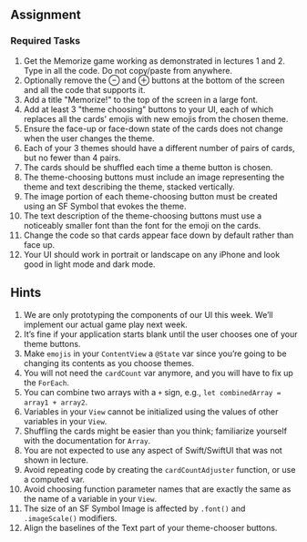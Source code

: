 ## Assignment

### Required Tasks

1. Get the Memorize game working as demonstrated in lectures 1 and 2. Type in all the code. Do not copy/paste from anywhere.
2. Optionally remove the ⊖ and ⊕ buttons at the bottom of the screen and all the code that supports it.
3. Add a title "Memorize!" to the top of the screen in a large font.
4. Add at least 3 "theme choosing" buttons to your UI, each of which replaces all the cards' emojis with new emojis from the chosen theme.
5. Ensure the face-up or face-down state of the cards does not change when the user changes the theme.
6. Each of your 3 themes should have a different number of pairs of cards, but no fewer than 4 pairs.
7. The cards should be shuffled each time a theme button is chosen.
8. The theme-choosing buttons must include an image representing the theme and text describing the theme, stacked vertically.
9. The image portion of each theme-choosing button must be created using an SF Symbol that evokes the theme.
10. The text description of the theme-choosing buttons must use a noticeably smaller font than the font for the emoji on the cards.
11. Change the code so that cards appear face down by default rather than face up.
12. Your UI should work in portrait or landscape on any iPhone and look good in light mode and dark mode.

## Hints

1. We are only prototyping the components of our UI this week. We’ll implement our actual game play next week.
2. It’s fine if your application starts blank until the user chooses one of your theme buttons.
3. Make `emojis` in your `ContentView` a `@State` var since you’re going to be changing its contents as you choose themes.
4. You will not need the `cardCount` var anymore, and you will have to fix up the `ForEach`.
5. You can combine two arrays with a `+` sign, e.g., `let combinedArray = array1 + array2`.
6. Variables in your `View` cannot be initialized using the values of other variables in your `View`.
7. Shuffling the cards might be easier than you think; familiarize yourself with the documentation for `Array`.
8. You are not expected to use any aspect of Swift/SwiftUI that was not shown in lecture.
9. Avoid repeating code by creating the `cardCountAdjuster` function, or use a computed var.
10. Avoid choosing function parameter names that are exactly the same as the name of a variable in your `View`.
11. The size of an SF Symbol Image is affected by `.font()` and `.imageScale()` modifiers.
12. Align the baselines of the Text part of your theme-chooser buttons.
